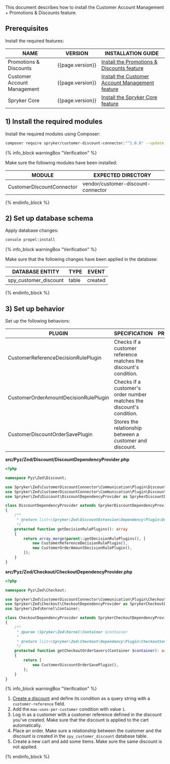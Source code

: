 This document describes how to install the Customer Account Management + Promotions & Discounts feature.

## Prerequisites

Install the required features:

| NAME                      | VERSION          | INSTALLATION GUIDE                                                                                                                                                                                   |
|---------------------------|------------------|------------------------------------------------------------------------------------------------------------------------------------------------------------------------------------------------------|
| Promotions & Discounts      | {{page.version}} | [Install the Promotions & Discounts feature](/docs/pbc/all/discount-management/{{page.version}}/base-shop/install-and-upgrade/install-features/install-the-promotions-and-discounts-feature.html)    |
| Customer Account Management | {{page.version}} | [Install the Customer Account Management feature](/docs/pbc/all/customer-relationship-management/{{page.version}}/base-shop/install-and-upgrade/install-features/install-the-customer-account-management-feature.html)  |
| Spryker Core                | {{page.version}} | [Install the Spryker Core feature](/docs/pbc/all/miscellaneous/{{page.version}}/install-and-upgrade/install-features/install-the-spryker-core-feature.html)                                          |

## 1) Install the required modules

Install the required modules using Composer:

```bash
composer require spryker/customer-discount-connector:"^1.0.0" --update-with-dependencies
```

{% info_block warningBox "Verification" %}

Make sure the following modules have been installed:

| MODULE                        | EXPECTED DIRECTORY                      |
|-------------------------------|-----------------------------------------|
| CustomerDiscountConnector | vendor/customer-discount-connector |

{% endinfo_block %}

## 2) Set up database schema

Apply database changes:

```bash
console propel:install
```

{% info_block warningBox "Verification" %}

Make sure that the following changes have been applied in the database:

| DATABASE ENTITY                 | TYPE  | EVENT   |
|---------------------------------|-------|---------|
| spy_customer_discount           | table | created |

{% endinfo_block %}

## 3) Set up behavior

Set up the following behaviors:

| PLUGIN                                               | SPECIFICATION                                                                        | PREREQUISITES | NAMESPACE                                                               |
|------------------------------------------------------|--------------------------------------------------------------------------------------|---------------|-------------------------------------------------------------------------|
| CustomerReferenceDecisionRulePlugin              | Checks if a customer reference matches the discount's condition.       |               | Spryker\Zed\CustomerDiscountConnector\Communication\Plugin\Discount |
| CustomerOrderAmountDecisionRulePlugin              | Checks if a customer's order number matches the discount's condition.       |               | Spryker\Zed\CustomerDiscountConnector\Communication\Plugin\Discount |
| CustomerDiscountOrderSavePlugin              | Stores the relationship between a customer and discount.       |               | Spryker\Zed\CustomerDiscountConnector\Communication\Plugin\Checkout |

**src/Pyz/Zed/Discount/DiscountDependencyProvider.php**

```php
<?php

namespace Pyz\Zed\Discount;

use Spryker\Zed\CustomerDiscountConnector\Communication\Plugin\Discount\CustomerOrderAmountDecisionRulePlugin;
use Spryker\Zed\CustomerDiscountConnector\Communication\Plugin\Discount\CustomerReferenceDecisionRulePlugin;
use Spryker\Zed\Discount\DiscountDependencyProvider as SprykerDiscountDependencyProvider;

class DiscountDependencyProvider extends SprykerDiscountDependencyProvider
{
    /**
     * @return list<\Spryker\Zed\DiscountExtension\Dependency\Plugin\DecisionRulePluginInterface>
     */
    protected function getDecisionRulePlugins(): array
    {
        return array_merge(parent::getDecisionRulePlugins(), [
            new CustomerReferenceDecisionRulePlugin(),
            new CustomerOrderAmountDecisionRulePlugin(),
        ]);
    }
}
```

**src/Pyz/Zed/Checkout/CheckoutDependencyProvider.php**

```php
<?php

namespace Pyz\Zed\Checkout;

use Spryker\Zed\CustomerDiscountConnector\Communication\Plugin\Checkout\CustomerDiscountOrderSavePlugin;
use Spryker\Zed\Checkout\CheckoutDependencyProvider as SprykerCheckoutDependencyProvider;
use Spryker\Zed\Kernel\Container;

class CheckoutDependencyProvider extends SprykerCheckoutDependencyProvider
{
    /**
     * @param \Spryker\Zed\Kernel\Container $container
     *
     * @return list<\Spryker\Zed\Checkout\Dependency\Plugin\CheckoutSaveOrderInterface|\Spryker\Zed\CheckoutExtension\Dependency\Plugin\CheckoutDoSaveOrderInterface>
     */
    protected function getCheckoutOrderSavers(Container $container): array
    {
        return [
            new CustomerDiscountOrderSavePlugin(),
        ];
    }
}
```

{% info_block warningBox "Verification" %}

1. [Create a discount](/docs/pbc/all/discount-management/{{site.version}}/base-shop/manage-in-the-back-office/create-discounts.html) and define its condition as a query string with a `customer-reference` field.
2. Add the `max-uses-per-customer` condition with value `1`.
3. Log in as a customer with a customer reference defined in the discount you've created. Make sure that the discount is applied to the cart automatically.
4. Place an order. Make sure a relationship between the customer and the discount is created in the `spy_customer_discount` database table.
5. Create a new cart and add some items. Make sure the same discount is not applied.

{% endinfo_block %}





















































